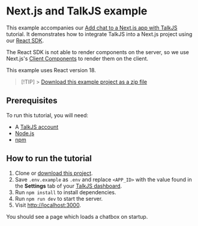 # Next.js and TalkJS example

This example accompanies our [Add chat to a Next.js app with TalkJS](https://talkjs.com/resources/add-chat-to-a-nextjs-app-with-talkjs/) tutorial. It demonstrates how to integrate TalkJS into a Next.js project using our [React SDK](https://talkjs.com/docs/Reference/React_SDK/Installation/).

The React SDK is not able to render components on the server, so we use Next.js's [Client Components](https://nextjs.org/docs/app/building-your-application/rendering/client-components) to render them on the client.

This example uses React version 18.

> [!TIP] > [Download this example project as a zip file](https://github.com/talkjs/talkjs-examples/releases/latest/download/react.next.js.zip)

## Prerequisites

To run this tutorial, you will need:

- A [TalkJS account](https://talkjs.com/dashboard/login)
- [Node.js](https://nodejs.org/en)
- [npm](https://www.npmjs.com/)

## How to run the tutorial

1. Clone or [download this project](https://github.com/talkjs/talkjs-examples/releases/latest/download/react.next.js.zip).
2. Save `.env.example` as `.env` and replace `<APP_ID>` with the value found in the **Settings** tab of your [TalkJS dashboard](https://talkjs.com/dashboard/login).
3. Run `npm install` to install dependencies.
4. Run `npm run dev` to start the server.
5. Visit <http://localhost:3000>.

You should see a page which loads a chatbox on startup.
